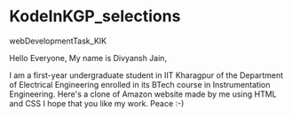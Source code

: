 # KodeInKGP_selections
webDevelopmentTask_KIK


Hello Everyone,
My name is Divyansh Jain,

I am a first-year undergraduate student in IIT Kharagpur of the Department of Electrical Engineering enrolled in its BTech course in Instrumentation Engineering.
Here's a clone of Amazon website made by me using HTML and CSS
I hope that you like my work.
Peace :-) 
